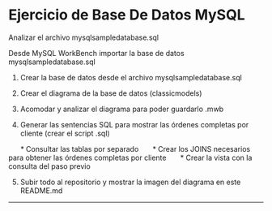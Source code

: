 # Ejercicio de Base De Datos MySQL

Analizar el archivo mysqlsampledatabase.sql  

Desde MySQL WorkBench importar la base de datos mysqlsampledatabase.sql 

1. Crear la base de datos desde el archivo mysqlsampledatabase.sql

2. Crear el diagrama de la base de datos (classicmodels)

3. Acomodar y analizar el diagrama para poder guardarlo .mwb

4. Generar las sentencias SQL para mostrar las órdenes completas por cliente (crear el script .sql)

      * Consultar las tablas por separado
      * Crear los JOINS necesarios para obtener las órdenes completas por cliente
      * Crear la vista con la consulta del paso previo

5. Subir todo al repositorio y mostrar la imagen del diagrama en este README.md

---
